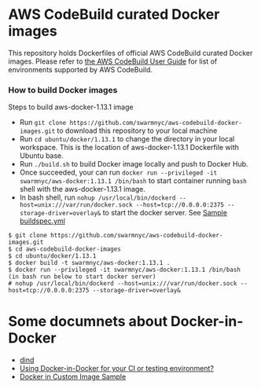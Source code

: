# AWS CodeBuild curated Docker images

This repository holds Dockerfiles of official AWS CodeBuild curated Docker images. Please refer to [the AWS CodeBuild User Guide](http://docs.aws.amazon.com/codebuild/latest/userguide/build-env-ref.html) for list of environments supported by AWS CodeBuild.

### How to build Docker images

Steps to build aws-docker-1.13.1 image

* Run `git clone https://github.com/swarmnyc/aws-codebuild-docker-images.git` to download this repository to your local machine
* Run `cd ubuntu/docker/1.13.1` to change the directory in your local workspace. This is the location of aws-docker-1.13.1 Dockerfile with Ubuntu base.
* Run `./build.sh` to build Docker image locally and push to Docker Hub.
* Once succeeded, your can run `docker run --privileged -it swarmnyc/aws-docker:1.13.1 /bin/bash` to start container running `bash` shell with the aws-docker-1.13.1 image.
* In bash shell, run `nohup /usr/local/bin/dockerd --host=unix:///var/run/docker.sock --host=tcp://0.0.0.0:2375 --storage-driver=overlay&` to start the docker server. See [Sample buildspec.yml]


```
$ git clone https://github.com/swarmnyc/aws-codebuild-docker-images.git
$ cd aws-codebuild-docker-images
$ cd ubuntu/docker/1.13.1
$ docker build -t swarmnyc/aws-docker:1.13.1 .
$ docker run --privileged -it swarmnyc/aws-docker:1.13.1 /bin/bash
(in bash run below to start docker server)
# nohup /usr/local/bin/dockerd --host=unix:///var/run/docker.sock --host=tcp://0.0.0.0:2375 --storage-driver=overlay&
```

# Some documnets about Docker-in-Docker
* [dind](https://github.com/jpetazzo/dind)
* [Using Docker-in-Docker for your CI or testing environment?](http://jpetazzo.github.io/2015/09/03/do-not-use-docker-in-docker-for-ci/)
* [Docker in Custom Image Sample](http://docs.aws.amazon.com/codebuild/latest/userguide/sample-docker-custom-image.html#sample-docker-custom-image-running)


[Sample buildspec.yml]: http://docs.aws.amazon.com/codebuild/latest/userguide/sample-docker-custom-image.html#sample-docker-custom-image-files